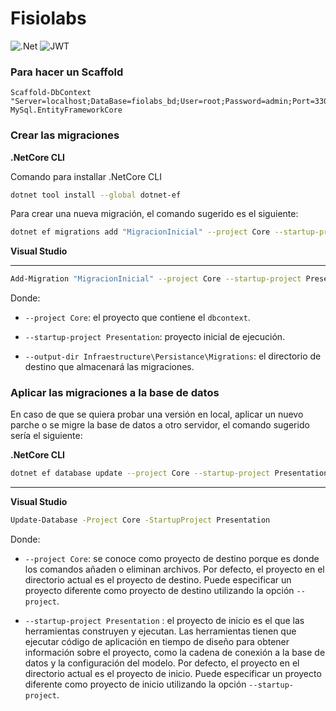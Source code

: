 # Fisiolabs

![.Net](https://img.shields.io/badge/.NET-5C2D91?style=for-the-badge&logo=.net&logoColor=white)
![JWT](https://img.shields.io/badge/JWT-black?style=for-the-badge&logo=JSON%20web%20tokens)

### Para hacer un Scaffold

```
Scaffold-DbContext "Server=localhost;DataBase=fiolabs_bd;User=root;Password=admin;Port=3306;" MySql.EntityFrameworkCore
```

### Crear las migraciones

**.NetCore CLI**

Comando para installar .NetCore CLI

```bash
dotnet tool install --global dotnet-ef
```

Para crear una nueva migración, el comando sugerido es el siguiente:

```bash
dotnet ef migrations add "MigracionInicial" --project Core --startup-project Presentation --output-dir Infraestructure\Persistance\Migrations
```

**Visual Studio**

---

```bash
Add-Migration "MigracionInicial" --project Core --startup-project Presentation --output-dir Infraestructure\Persistance\Migrations
```

Donde:

- `--project Core`: el proyecto que contiene el `dbcontext`.

- `--startup-project Presentation`: proyecto inicial de ejecución.

- `--output-dir Infraestructure\Persistance\Migrations`:  el directorio de destino que almacenará las migraciones.

### Aplicar las migraciones a la base de datos

En caso de que se quiera probar una versión en local, aplicar un nuevo parche o se migre la base de datos a otro servidor, el comando sugerido sería el siguiente:

**.NetCore CLI**
```bash
dotnet ef database update --project Core --startup-project Presentation
```

---

**Visual Studio**

```bash
Update-Database -Project Core -StartupProject Presentation
```

Donde:

- `--project Core`: se conoce como proyecto de destino porque es donde los comandos añaden o eliminan archivos. Por defecto, el proyecto en el directorio actual es el proyecto de destino. Puede especificar un proyecto diferente como proyecto de destino utilizando la opción `--project`.

- `--startup-project Presentation` : el proyecto de inicio es el que las herramientas construyen y ejecutan. Las herramientas tienen que ejecutar código de aplicación en tiempo de diseño para obtener información sobre el proyecto, como la cadena de conexión a la base de datos y la configuración del modelo. Por defecto, el proyecto en el directorio actual es el proyecto de inicio. Puede especificar un proyecto diferente como proyecto de inicio utilizando la opción `--startup-project`.
